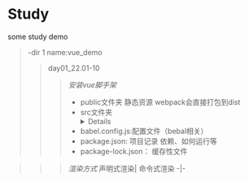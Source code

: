 # Study
some study demo
>-dir 1
name:vue_demo
>>day01_22.01-10
>>> *安装vue脚手架*
>>>  - public文件夹 静态资源 webpack会直接打包到dist
>>> - src文件夹  
>>>     <details>assets 静态资源，打包时会当作一个模块，打包到JS文件里
>>>       <br>        components 非路由组件 全局组件
>>>       <br>    App.vue 唯一根组件，vue当中的组件（vue）
>>>       <br>      main.js   程序入口文件  *最先执行的文件*
>>>- babel.config.js:配置文件（bebal相关）
>>>- package.json: 项目记录 依赖、如何运行等
>>> - package-lock.json： 缓存性文件

>>>*渲染方式*
>>>声明式渲染| 命令式渲染
>>>   -|-
